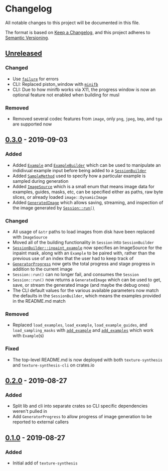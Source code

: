 # Changelog
All notable changes to this project will be documented in this file.

The format is based on [Keep a Changelog](https://keepachangelog.com/en/1.0.0/),
and this project adheres to [Semantic Versioning](https://semver.org/spec/v2.0.0.html).

## [Unreleased]
### Changed
- Use [`failure`](https://crates.io/crates/failure) for errors
- CLI: Replaced piston_window with [`minifb`](https://crates.io/crates/minifb)
- CLI: Due to how minifb works via X11, the progress window is now an optional feature
not enabled when building for musl

### Removed
- Removed several codec features from `image`, only `png`, `jpeg`, `bmp`, and `tga` are supported now

## [0.3.0] - 2019-09-03
### Added
- Added [`Example`](https://github.com/EmbarkStudios/texture-synthesis/blob/7e65b8abb9508841e7acf758cb79dd3f49aac28e/lib/src/lib.rs#L247) and [`ExampleBuilder`](https://github.com/EmbarkStudios/texture-synthesis/blob/7e65b8abb9508841e7acf758cb79dd3f49aac28e/lib/src/lib.rs#L208) which can be used to manipulate an indidivual
example input before being added to a [`SessionBuilder`](https://github.com/EmbarkStudios/texture-synthesis/blob/7e65b8abb9508841e7acf758cb79dd3f49aac28e/lib/src/lib.rs#L342)
- Added [`SampleMethod`](https://github.com/EmbarkStudios/texture-synthesis/blob/7e65b8abb9508841e7acf758cb79dd3f49aac28e/lib/src/lib.rs#L158) used to specify how a particular example is sampled during generation
- Added [`ImageSource`](https://github.com/EmbarkStudios/texture-synthesis/blob/7e65b8abb9508841e7acf758cb79dd3f49aac28e/lib/src/utils.rs#L6) which is a small enum that means image data for examples, guides,
masks, etc, can be specified either as paths, raw byte slices, or already loaded `image::DynamicImage`
- Added [`GeneratedImage`](https://github.com/EmbarkStudios/texture-synthesis/blob/7e65b8abb9508841e7acf758cb79dd3f49aac28e/lib/src/lib.rs#L103) which allows saving, streaming, and inspection of the image
generated by [`Session::run()`](https://github.com/EmbarkStudios/texture-synthesis/blob/7e65b8abb9508841e7acf758cb79dd3f49aac28e/lib/src/lib.rs#L736)

### Changed
- All usage of `&str` paths to load images from disk have been replaced with `ImageSource`
- Moved all of the building functionality in `Session` into `SessionBuilder`
- [`SessionBuilder::inpaint_example`](https://github.com/EmbarkStudios/texture-synthesis/blob/7e65b8abb9508841e7acf758cb79dd3f49aac28e/lib/src/lib.rs#L410) now specifies an ImageSource for the 
inpaint mask, along with an `Example` to be paired with, rather than the previous use of an index that 
the user had to keep track of
- [`GeneratorProgress`](https://github.com/EmbarkStudios/texture-synthesis/blob/7e65b8abb9508841e7acf758cb79dd3f49aac28e/lib/src/lib.rs#L789) now gets the total progress and stage progress in addition to the current image
- `Session::run()` can no longer fail, and consumes the `Session`
- `Session::run()` now returns a `GeneratedImage` which can be used to get, save, or
stream the generated image (and maybe the debug ones)
- The CLI default values for the various available parameters now match the defaults
in the `SessionBuilder`, which means the examples provided in the README.md match

### Removed
- Replaced `load_examples`, `load_example`, `load_example_guides`, and `load_sampling_masks` with
[`add_example`](https://github.com/EmbarkStudios/texture-synthesis/blob/7e65b8abb9508841e7acf758cb79dd3f49aac28e/lib/src/lib.rs#L366) and [`add_examples`](https://github.com/EmbarkStudios/texture-synthesis/blob/7e65b8abb9508841e7acf758cb79dd3f49aac28e/lib/src/lib.rs#L382) which work with `Example`(s)

### Fixed
- The top-level README.md is now deployed with both `texture-synthesis` and `texture-synthesis-cli` on crates.io

## [0.2.0] - 2019-08-27
### Added
- Split lib and cli into separate crates so CLI specific dependencies
weren't pulled in
- Add `GeneratorProgress` to allow progress of image generation to be reported to external
callers

## [0.1.0] - 2019-08-27
### Added
- Initial add of `texture-synthesis`

[Unreleased]: https://github.com/EmbarkStudios/texture-synthesis/compare/0.3.0...HEAD
[0.3.0]: https://github.com/EmbarkStudios/texture-synthesis/compare/0.2.0...0.3.0
[0.2.0]: https://github.com/EmbarkStudios/texture-synthesis/compare/0.1.0...0.2.0
[0.1.0]: https://github.com/EmbarkStudios/texture-synthesis/releases/tag/0.1.0

